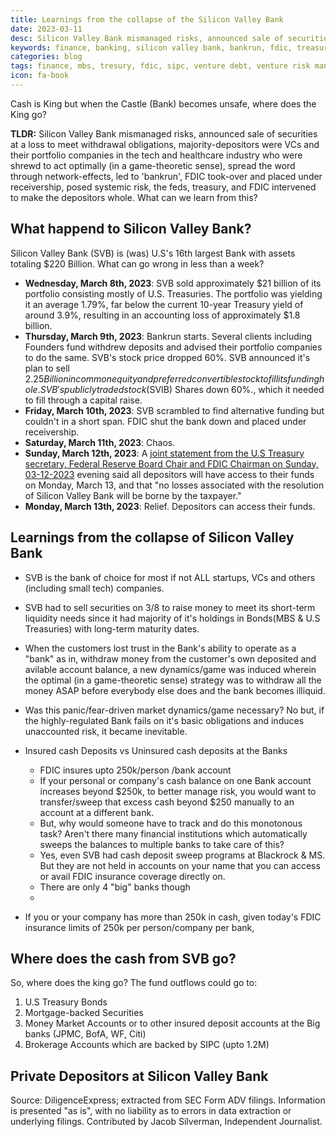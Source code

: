 ```yaml
---
title: Learnings from the collapse of the Silicon Valley Bank
date: 2023-03-11
desc: Silicon Valley Bank mismanaged risks, announced sale of securities at a loss to meet withdrawal obligations, majority-depositors were VCs in the tech and healthcare industry who were shrewd to act optimally (in a game-theoretic sense), spread the word through network-effects, led to  'bankrun', FDIC took-over and placed under receivership, posed systemic risk, the feds, treasury, and FDIC intervened to make the depositors whole. What can we learn from this? 
keywords: finance, banking, silicon valley bank, bankrun, fdic, treasury, feds, depositors, deposit insurance, ban
categories: blog
tags: finance, mbs, tresury, fdic, sipc, venture debt, venture risk management
icon: fa-book
---
```


Cash is King but when the Castle (Bank) becomes unsafe, where does the King go?

**TLDR:** Silicon Valley Bank mismanaged risks, announced sale of securities at a loss to meet withdrawal obligations, majority-depositors were VCs and their portfolio companies in the tech and healthcare industry who were shrewd to act optimally (in a game-theoretic sense), spread the word through network-effects, led to  'bankrun', FDIC took-over and placed under receivership, posed systemic risk, the feds, treasury, and FDIC intervened to make the depositors whole. What can we learn from this? 

## What happend to Silicon Valley Bank?
Silicon Valley Bank (SVB) is (was) U.S's 16th largest Bank with assets totaling $220 Billion. What can go wrong in less than a week?

* **Wednesday, March 8th, 2023**: SVB sold approximately $21 billion of its portfolio consisting mostly of U.S. Treasuries. The portfolio was yielding it an average 1.79%, far below the current 10-year Treasury yield of around 3.9%, resulting in an accounting loss of approximately $1.8 billion.
* **Thursday, March 9th, 2023**: Bankrun starts. Several clients including Founders fund withdrew deposits and advised their portfolio companies to do the same. SVB's stock price dropped 60%. SVB announced it's plan to sell $2.25 Billion in common equity and preferred convertible stock to fill its funding hole. SVB's publicly traded stock ($SVIB) Shares down 60%., which it needed to fill through a capital raise. 
* **Friday, March 10th, 2023**: SVB scrambled to find alternative funding but couldn't in a short span. FDIC shut the bank down and placed under receivership.
* **Saturday, March 11th, 2023**: Chaos.
* **Sunday, March 12th, 2023**: A [joint statement from the U.S Treasury secretary, Federal Reserve Board Chair and FDIC Chairman on Sunday, 03-12-2023](https://www.federalreserve.gov/newsevents/pressreleases/monetary20230312b.htm) evening said all depositors will have access to their funds on Monday, March 13, and that "no losses associated with the resolution of Silicon Valley Bank will be borne by the taxpayer."
* **Monday, March 13th, 2023**: Relief. Depositors can access their funds.

## Learnings from the collapse of Silicon Valley Bank

- SVB is the bank of choice for most if not ALL startups, VCs and others (including small tech) companies.
- SVB had to sell securities on 3/8 to raise money to meet its short-term liquidity needs since it had majority of it's holdings in Bonds(MBS & U.S Treasuries) with long-term maturity dates.
- When the customers lost trust in the Bank's ability to operate as a "bank" as in, withdraw money from the customer's own deposited and avilable account balance, a new dynamics/game was induced wherein the optimal (in a game-theoretic sense) strategy was to withdraw all the money ASAP before everybody else does and the bank becomes illiquid.
- Was this panic/fear-driven market dynamics/game necessary? No but, if the highly-regulated Bank fails on it's basic obligations and induces unaccounted risk, it became inevitable.

- Insured cash Deposits vs Uninsured cash deposits at the Banks
   - FDIC insures upto 250k/person /bank account
   - If your personal or company's cash balance on one Bank account increases beyond $250k, to better manage risk, you would want to transfer/sweep that excess cash beyond $250 manually to an account at a different bank.
    - But, why would someone have to track and do this monotonous task? Aren't there many financial institutions which automatically sweeps the balances to multiple banks to take care of this?
     - Yes, even SVB had cash deposit sweep programs at Blackrock & MS. But they are not held in accounts on your name that you can access or avail FDIC insurance coverage directly on.
    - There are only 4 "big" banks though
    -  
- If you or your company has more than 250k in cash, given today's FDIC insurance limits of 250k per person/company per bank, 

## Where does the cash from SVB go?

So, where does the king go? The fund outflows could go to:
1. U.S Treasury Bonds
2. Mortgage-backed Securities
3. Money Market Accounts or to other insured deposit accounts at the Big banks (JPMC, BofA, WF, Citi)
4. Brokerage Accounts which are backed by SIPC (upto 1.2M) 

## Private Depositors at Silicon Valley Bank
Source: DiligenceExpress; extracted from SEC Form ADV filings. Information is 
presented "as is", with no liability as to errors in data extraction or underlying filings.
Contributed by Jacob Silverman, Independent Journalist.

<div id="grid"></div>

<!-- import and parse CSV file data supplied via include parameter csvDataFile, display in a XL like DataGrid -->
<style>
    #grid {
      height: 85%;
    }
</style>
    

<!-- Papa Parse (to import and parse CSV files) -->
<script src="https://cdnjs.cloudflare.com/ajax/libs/PapaParse/5.3.1/papaparse.min.js"></script>


<script src="https://cdn.jsdelivr.net/npm/gridjs/dist/gridjs.umd.js"></script>
<link href="https://cdn.jsdelivr.net/npm/gridjs/dist/theme/mermaid.min.css" rel="stylesheet" />

<script>
    Papa.parse("/static/assets/data/svb-depositors.csv", {
        download: true,
        header: true,
        dynamicTyping: true,
        complete: function(results) {
            grid = new gridjs.Grid({
                data: results.data,
                pagination: {
                    limit: 10
                },
                search: true,
                sort: true,
            }).render(document.getElementById("grid"));
        }
    });
</script>
